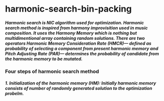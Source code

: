 # harmonic-search-bin-packing
##### Harmonic search is NIC algorithm used for optimization. Harmonic search method is inspired from harmony improvisition used in music composition. It uses the Harmony Memory which is nothing but multidimentional array containing random solutions. There are two operators Harmonic Memory Consideration Rate (HMCR)— defined as probability of selecting a component from present harmonic memory and Pitch Adjusting Rate (PAR)— determines the probability of candidate from the harmonic memory to be mutated. 
### Four steps of harmonic search method
##### **1. Initialization of the harmonic memory (HM)**: Initially harmonic memory consists of number of randomly generated solution to the optimization probelm.
